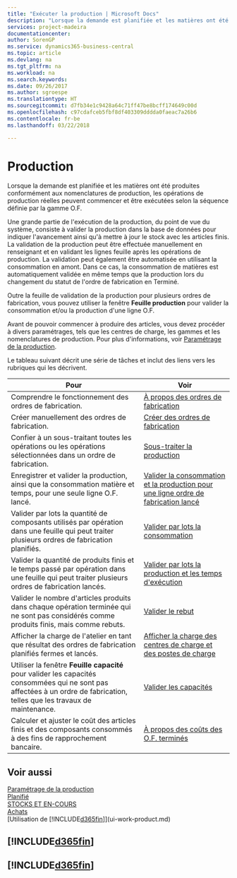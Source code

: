 ```yaml
---
title: "Exécuter la production | Microsoft Docs"
description: "Lorsque la demande est planifiée et les matières ont été produites conformément aux nomenclatures de production, les opérations de production réelles peuvent commencer et être exécutées selon la séquence définie par la gamme O.F."
services: project-madeira
documentationcenter: 
author: SorenGP
ms.service: dynamics365-business-central
ms.topic: article
ms.devlang: na
ms.tgt_pltfrm: na
ms.workload: na
ms.search.keywords: 
ms.date: 09/26/2017
ms.author: sgroespe
ms.translationtype: HT
ms.sourcegitcommit: d7fb34e1c9428a64c71ff47be8bcff174649c00d
ms.openlocfilehash: c97cdafceb5fbf8df403309dddda0faeac7a26b6
ms.contentlocale: fr-be
ms.lasthandoff: 03/22/2018

---
```

# <a name="manufacturing"></a>Production
Lorsque la demande est planifiée et les matières ont été produites conformément aux nomenclatures de production, les opérations de production réelles peuvent commencer et être exécutées selon la séquence définie par la gamme O.F.  

Une grande partie de l'exécution de la production, du point de vue du système, consiste à valider la production dans la base de données pour indiquer l'avancement ainsi qu'à mettre à jour le stock avec les articles finis. La validation de la production peut être effectuée manuellement en renseignant et en validant les lignes feuille après les opérations de production. La validation peut également être automatisée en utilisant la consommation en amont. Dans ce cas, la consommation de matières est automatiquement validée en même temps que la production lors du changement du statut de l'ordre de fabrication en Terminé.  

Outre la feuille de validation de la production pour plusieurs ordres de fabrication, vous pouvez utiliser la fenêtre **Feuille production** pour valider la consommation et/ou la production d'une ligne O.F.

Avant de pouvoir commencer à produire des articles, vous devez procéder à divers paramétrages, tels que les centres de charge, les gammes et les nomenclatures de production. Pour plus d'informations, voir [Paramétrage de la production](production-configure-production-processes.md).

Le tableau suivant décrit une série de tâches et inclut des liens vers les rubriques qui les décrivent.   

|**Pour**|**Voir**|  
|------------|-------------|  
|Comprendre le fonctionnement des ordres de fabrication.|[À propos des ordres de fabrication](production-about-production-orders.md)|
|Créer manuellement des ordres de fabrication.|[Créer des ordres de fabrication](production-how-to-create-production-orders.md)|
|Confier à un sous-traitant toutes les opérations ou les opérations sélectionnées dans un ordre de fabrication.|[Sous-traiter la production](production-how-to-subcontract-manufacturing.md)|
|Enregistrer et valider la production, ainsi que la consommation matière et temps, pour une seule ligne O.F. lancé.|[Valider la consommation et la production pour une ligne ordre de fabrication lancé](production-how-to-register-consumption-and-output.md)|  
|Valider par lots la quantité de composants utilisés par opération dans une feuille qui peut traiter plusieurs ordres de fabrication planifiés.|[Valider par lots la consommation](production-how-to-post-consumption.md)|
|Valider la quantité de produits finis et le temps passé par opération dans une feuille qui peut traiter plusieurs ordres de fabrication lancés.|[Valider par lots la production et les temps d'exécution](production-how-to-post-output-quantity.md)|  
|Valider le nombre d'articles produits dans chaque opération terminée qui ne sont pas considérés comme produits finis, mais comme rebuts.|[Valider le rebut](production-how-to-post-scrap.md)|
|Afficher la charge de l'atelier en tant que résultat des ordres de fabrication planifiés fermes et lancés.|[Afficher la charge des centres de charge et des postes de charge](production-how-to-view-the-load-on-work-centers.md)|      
|Utiliser la fenêtre **Feuille capacité** pour valider les capacités consommées qui ne sont pas affectées à un ordre de fabrication, telles que les travaux de maintenance.|[Valider les capacités](production-how-to-post-capacities.md)|  
|Calculer et ajuster le coût des articles finis et des composants consommés à des fins de rapprochement bancaire.|[À propos des coûts des O.F. terminés](finance-about-finished-production-order-costs.md)|  

## <a name="see-also"></a>Voir aussi  
[Paramétrage de la production](production-configure-production-processes.md)  
[Planifié](production-planning.md)      
[STOCKS ET EN-COURS](inventory-manage-inventory.md)  
[Achats](purchasing-manage-purchasing.md)  
[Utilisation de [!INCLUDE[d365fin](includes/d365fin_md.md)]](ui-work-product.md)

## [!INCLUDE[d365fin](includes/free_trial_md.md)]  
## [!INCLUDE[d365fin](includes/training_link_md.md)]

